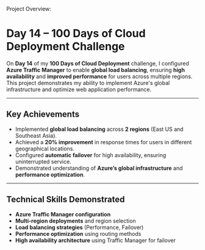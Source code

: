 Project Overview:
# Day 14 – 100 Days of Cloud Deployment Challenge

On **Day 14** of my **100 Days of Cloud Deployment** challenge, I configured **Azure Traffic Manager** to enable **global load balancing**, ensuring **high availability** and **improved performance** for users across multiple regions.  
This project demonstrates my ability to implement Azure's global infrastructure and optimize web application performance.

---

## Key Achievements

- Implemented **global load balancing** across **2 regions** (East US and Southeast Asia).
- Achieved a **20% improvement** in response times for users in different geographical locations.
- Configured **automatic failover** for high availability, ensuring uninterrupted service.
- Demonstrated understanding of **Azure’s global infrastructure** and **performance optimization**.

---

## Technical Skills Demonstrated

- **Azure Traffic Manager configuration**
- **Multi-region deployments** and region selection
- **Load balancing strategies** (Performance, Failover)
- **Performance optimization** using routing methods
- **High availability architecture** using Traffic Manager for failover


